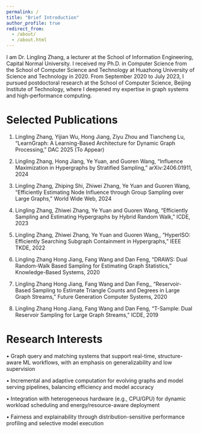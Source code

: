 ```yaml
---
permalink: /
title: "Brief Introduction"
author_profile: true
redirect_from: 
  - /about/
  - /about.html
---
```


I am Dr. Lingling Zhang, a lecturer at the School of Information Engineering, Capital Normal University. I received my Ph.D. in Computer Science from the School of Computer Science and Technology at Huazhong University of Science and Technology in 2020. From September 2020 to July 2023, I pursued postdoctoral research at the School of Computer Science, Beijing Institute of Technology, where I deepened my expertise in graph systems and high-performance computing. 

Selected Publications
======
1. Lingling Zhang, Yijian Wu, Hong Jiang, Ziyu Zhou and Tiancheng Lu, “LearnGraph: A Learning-Based Architecture for Dynamic Graph Processing,” DAC 2025 (To Appear)
 
2. Lingling Zhang, Hong Jiang, Ye Yuan, and Guoren Wang, “Influence Maximization in Hypergraphs by Stratified Sampling,” arXiv:2406.01911, 2024
	
3. Lingling Zhang, Zhiping Shi, Zhiwei Zhang, Ye Yuan and Guoren Wang, “Efficiently Estimating Node Influence through Group Sampling over Large Graphs,” World Wide Web, 2024
	
4. Lingling Zhang, Zhiwei Zhang, Ye Yuan and Guoren Wang, “Efficiently Sampling and Estimating Hypergraphs by Hybrid Random Walk,” ICDE, 2023
	
5. Lingling Zhang, Zhiwei Zhang, Ye Yuan and Guoren Wang,, “HyperISO: Efficiently Searching Subgraph Containment in Hypergraphs,” IEEE TKDE, 2022
	
6. Lingling Zhang Hong Jiang, Fang Wang and Dan Feng, “DRAWS: Dual Random-Walk Based Sampling for Estimating Graph Statistics,” Knowledge-Based Systems, 2020
	
7. Lingling Zhang Hong Jiang, Fang Wang and Dan Feng,, “Reservoir-Based Sampling to Estimate Triangle Counts and Degrees in Large Graph Streams,” Future Generation Computer Systems, 2020
	
8. Lingling Zhang Hong Jiang, Fang Wang and Dan Feng, “T-Sample: Dual Reservoir Sampling for Large Graph Streams,” ICDE, 2019



Research Interests
======
 • Graph query and matching systems that support real-time, structure-aware ML workflows, with an emphasis on generalizability and low supervision
	
 •	Incremental and adaptive computation for evolving graphs and model serving pipelines, balancing efficiency and model accuracy
	
 •	Integration with heterogeneous hardware (e.g., CPU/GPU) for dynamic workload scheduling and energy/resource-aware deployment
	
 •	Fairness and explainability through distribution-sensitive performance profiling and selective model execution
